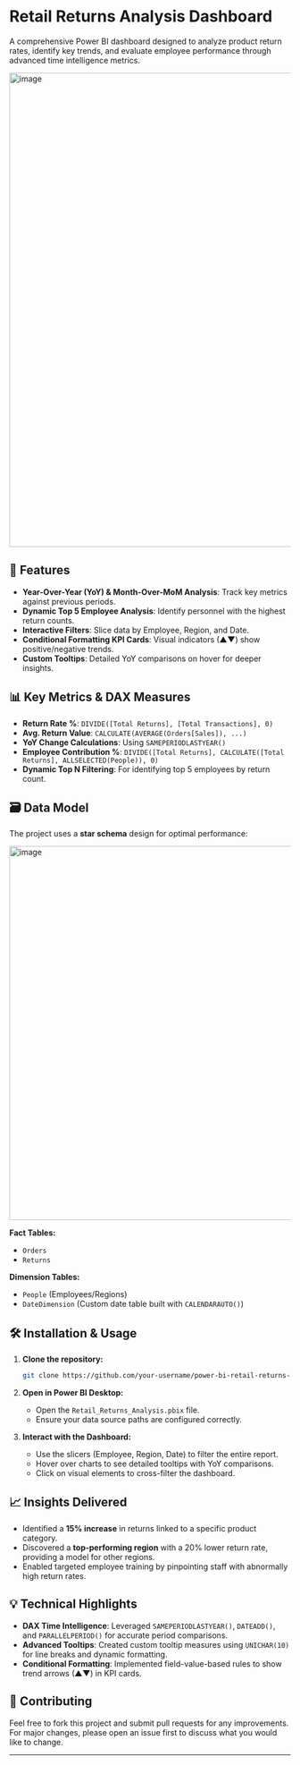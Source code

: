 # Retail Returns Analysis Dashboard

A comprehensive Power BI dashboard designed to analyze product return rates, identify key trends, and evaluate employee performance through advanced time intelligence metrics.

<img width="1509" height="848" alt="image" src="https://github.com/user-attachments/assets/1126f97e-620b-4cae-9a83-68f00b585797" />


## 🚀 Features

- **Year-Over-Year (YoY) & Month-Over-MoM Analysis**: Track key metrics against previous periods.
- **Dynamic Top 5 Employee Analysis**: Identify personnel with the highest return counts.
- **Interactive Filters**: Slice data by Employee, Region, and Date.
- **Conditional Formatting KPI Cards**: Visual indicators (▲▼) show positive/negative trends.
- **Custom Tooltips**: Detailed YoY comparisons on hover for deeper insights.

## 📊 Key Metrics & DAX Measures

- **Return Rate %**: `DIVIDE([Total Returns], [Total Transactions], 0)`
- **Avg. Return Value**: `CALCULATE(AVERAGE(Orders[Sales]), ...)`
- **YoY Change Calculations**: Using `SAMEPERIODLASTYEAR()`
- **Employee Contribution %**: `DIVIDE([Total Returns], CALCULATE([Total Returns], ALLSELECTED(People)), 0)`
- **Dynamic Top N Filtering**: For identifying top 5 employees by return count.

## 🗃️ Data Model

The project uses a **star schema** design for optimal performance:

<img width="1266" height="669" alt="image" src="https://github.com/user-attachments/assets/58929a12-f561-4729-a2e6-717baa307572" />

**Fact Tables:**
- `Orders`
- `Returns`

**Dimension Tables:**
- `People` (Employees/Regions)
- `DateDimension` (Custom date table built with `CALENDARAUTO()`)

## 🛠️ Installation & Usage

1.  **Clone the repository:**
    ```bash
    git clone https://github.com/your-username/power-bi-retail-returns-dashboard.git
    ```

2.  **Open in Power BI Desktop:**
    - Open the `Retail_Returns_Analysis.pbix` file.
    - Ensure your data source paths are configured correctly.

3.  **Interact with the Dashboard:**
    - Use the slicers (Employee, Region, Date) to filter the entire report.
    - Hover over charts to see detailed tooltips with YoY comparisons.
    - Click on visual elements to cross-filter the dashboard.

## 📈 Insights Delivered

- Identified a **15% increase** in returns linked to a specific product category.
- Discovered a **top-performing region** with a 20% lower return rate, providing a model for other regions.
- Enabled targeted employee training by pinpointing staff with abnormally high return rates.

## 💡 Technical Highlights

- **DAX Time Intelligence**: Leveraged `SAMEPERIODLASTYEAR()`, `DATEADD()`, and `PARALLELPERIOD()` for accurate period comparisons.
- **Advanced Tooltips**: Created custom tooltip measures using `UNICHAR(10)` for line breaks and dynamic formatting.
- **Conditional Formatting**: Implemented field-value-based rules to show trend arrows (▲▼) in KPI cards.

## 🤝 Contributing

Feel free to fork this project and submit pull requests for any improvements. For major changes, please open an issue first to discuss what you would like to change.



---

